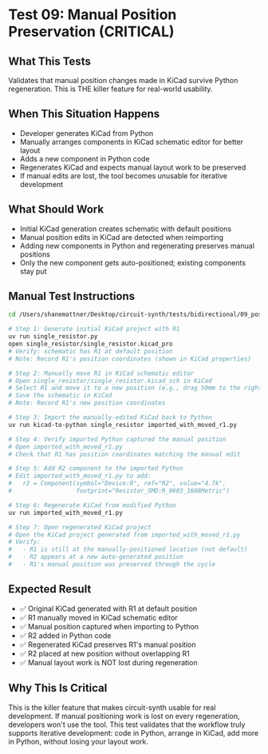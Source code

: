 # Test 09: Manual Position Preservation (CRITICAL)

## What This Tests
Validates that manual position changes made in KiCad survive Python regeneration. This is THE killer feature for real-world usability.

## When This Situation Happens
- Developer generates KiCad from Python
- Manually arranges components in KiCad schematic editor for better layout
- Adds a new component in Python code
- Regenerates KiCad and expects manual layout work to be preserved
- If manual edits are lost, the tool becomes unusable for iterative development

## What Should Work
- Initial KiCad generation creates schematic with default positions
- Manual position edits in KiCad are detected when reimporting
- Adding new components in Python and regenerating preserves manual positions
- Only the new component gets auto-positioned; existing components stay put

## Manual Test Instructions

```bash
cd /Users/shanemattner/Desktop/circuit-synth/tests/bidirectional/09_position_preservation

# Step 1: Generate initial KiCad project with R1
uv run single_resistor.py
open single_resistor/single_resistor.kicad_pro
# Verify: schematic has R1 at default position
# Note: Record R1's position coordinates (shown in KiCad properties)

# Step 2: Manually move R1 in KiCad schematic editor
# Open single_resistor/single_resistor.kicad_sch in KiCad
# Select R1 and move it to a new position (e.g., drag 50mm to the right)
# Save the schematic in KiCad
# Note: Record R1's new position coordinates

# Step 3: Import the manually-edited KiCad back to Python
uv run kicad-to-python single_resistor imported_with_moved_r1.py

# Step 4: Verify imported Python captured the manual position
# Open imported_with_moved_r1.py
# Check that R1 has position coordinates matching the manual edit

# Step 5: Add R2 component to the imported Python
# Edit imported_with_moved_r1.py to add:
#   r2 = Component(symbol="Device:R", ref="R2", value="4.7k",
#                  footprint="Resistor_SMD:R_0603_1608Metric")

# Step 6: Regenerate KiCad from modified Python
uv run imported_with_moved_r1.py

# Step 7: Open regenerated KiCad project
# Open the KiCad project generated from imported_with_moved_r1.py
# Verify:
#   - R1 is still at the manually-positioned location (not default)
#   - R2 appears at a new auto-generated position
#   - R1's manual position was preserved through the cycle
```

## Expected Result

- ✅ Original KiCad generated with R1 at default position
- ✅ R1 manually moved in KiCad schematic editor
- ✅ Manual position captured when importing to Python
- ✅ R2 added in Python code
- ✅ Regenerated KiCad preserves R1's manual position
- ✅ R2 placed at new position without overlapping R1
- ✅ Manual layout work is NOT lost during regeneration

## Why This Is Critical

This is the killer feature that makes circuit-synth usable for real development. If manual positioning work is lost on every regeneration, developers won't use the tool. This test validates that the workflow truly supports iterative development: code in Python, arrange in KiCad, add more in Python, without losing your layout work.
